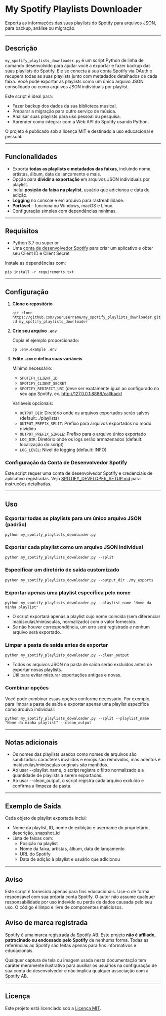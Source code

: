 # My Spotify Playlists Downloader

Exporta as informações das suas playlists do Spotify para arquivos JSON, para backup, análise ou migração.

---

## Descrição

`my_spotify_playlists_downloader.py` é um script Python de linha de comando desenvolvido para ajudar você a exportar e
fazer backup das suas playlists do Spotify. Ele se conecta à sua conta Spotify via OAuth e recupera todas as suas
playlists junto com metadados detalhados de cada faixa. Você pode exportar as playlists como um único arquivo JSON
consolidado ou como arquivos JSON individuais por playlist.

Este script é ideal para:

- Fazer backup dos dados da sua biblioteca musical.
- Preparar a migração para outro serviço de música.
- Analisar suas playlists para uso pessoal ou pesquisa.
- Aprender como integrar com a Web API do Spotify usando Python.

O projeto é publicado sob a licença MIT e destinado a uso educacional e pessoal.

---

## Funcionalidades

- Exporta **todas as playlists e metadados das faixas**, incluindo nome, artistas, álbum, data de lançamento e mais.
- Opção para **dividir a exportação** em arquivos JSON individuais por playlist.
- Inclui **posição da faixa na playlist**, usuário que adicionou e data de adição.
- **Logging** no console e em arquivo para rastreabilidade.
- **Portável** – funciona no Windows, macOS e Linux.
- Configuração simples com dependências mínimas.

---

## Requisitos

- Python 3.7 ou superior
- Uma [conta de desenvolvedor Spotify](SPOTIFY_DEVELOPER_SETUP.md) para criar um aplicativo e obter seu Client ID e
  Client Secret

Instale as dependências com:

```shell
pip install -r requirements.txt
```

---

## Configuração

1. **Clone o repositório**

    ```shell
    git clone https://github.com/yourusername/my_spotify_playlists_downloader.git
    cd my_spotify_playlists_downloader
    ```

2. **Crie seu arquivo `.env`**

   Copia el ejemplo proporcionado:

    ```shell
    cp .env.example .env
    ```

3. **Edite `.env` e defina suas variáveis**

   Mínimo necessário:

    - `SPOTIFY_CLIENT_ID`
    - `SPOTIFY_CLIENT_SECRET`
    - `SPOTIFY_REDIRECT_URI` (deve ser exatamente igual ao configurado no seu app Spotify,
      ex. <http://127.0.0.1:8888/callback>)

   Variáveis opcionais:

    - `OUTPUT_DIR`: Diretório onde os arquivos exportados serão salvos (default: ./playlists)
    - `OUTPUT_PREFIX_SPLIT`: Prefixo para arquivos exportados no modo dividido
    - `OUTPUT_PREFIX_SINGLE`: Prefixo para o arquivo único exportado
    - `LOG_DIR`: Diretório onde os logs serão armazenados (default: localização do script)
    - `LOG_LEVEL`: Nível de logging (default: INFO)

### Configuração da Conta de Desenvolvedor Spotify

Este script requer uma conta de desenvolvedor Spotify e credenciais de aplicativo registradas.
Veja [SPOTIFY_DEVELOPER_SETUP.md](SPOTIFY_DEVELOPER_SETUP.md) para instruções detalhadas.

---

## Uso

### Exportar todas as playlists para um único arquivo JSON (padrão)

```shell
python my_spotify_playlists_downloader.py
```

### Exportar cada playlist como um arquivo JSON individual

```shell
python my_spotify_playlists_downloader.py --split
```

### Especificar um diretório de saída customizado

```shell
python my_spotify_playlists_downloader.py --output_dir ./my_exports
```

### Exportar apenas uma playlist específica pelo nome

```shell
python my_spotify_playlists_downloader.py --playlist_name "Nome da minha playlist"
```

- O script exportará apenas a playlist cujo nome coincida (sem diferenciar maiúsculas/minúsculas, normalizado) com o
  valor fornecido.
- Se não houver correspondência, um erro será registrado e nenhum arquivo será exportado.

### Limpar a pasta de saída antes de exportar

```shell
python my_spotify_playlists_downloader.py --clean_output
```

- Todos os arquivos JSON na pasta de saída serão excluídos antes de exportar novas playlists.
- Útil para evitar misturar exportações antigas e novas.

### Combinar opções

Você pode combinar essas opções conforme necessário. Por exemplo, para limpar a pasta de saída e exportar apenas uma
playlist específica como arquivo individual:

```shell
python my_spotify_playlists_downloader.py --split --playlist_name "Nome da minha playlist" --clean_output
```

---

## Notas adicionais

- Os nomes das playlists usados como nomes de arquivos são sanitizados: caracteres inválidos e emojis são removidos, mas
  acentos e maiúsculas/minúsculas originais são mantidos.
- Ao usar --playlist_name, o script registra o filtro normalizado e a quantidade de playlists a serem exportadas.
- Ao usar --clean_output, o script registra cada arquivo excluído e confirma a limpeza da pasta.

---

## Exemplo de Saída

Cada objeto de playlist exportada inclui:

- Nome da playlist, ID, nome de exibição e username do proprietário, descrição, snapshot_id
- Lista de faixas com:
  - Posição na playlist
  - Nome da faixa, artistas, álbum, data de lançamento
  - URL do Spotify
  - Data de adição à playlist e usuário que adicionou

---

## Aviso

Este script é fornecido apenas para fins educacionais.
Use-o de forma responsável com sua própria conta Spotify.
O autor não assume qualquer responsabilidade por uso indevido ou perda de dados causada pelo seu uso.
O código é limpo e livre de componentes maliciosos.

## Aviso de marca registrada

Spotify é uma marca registrada da Spotify AB.
Este projeto **não é afiliado, patrocinado ou endossado pelo Spotify** de nenhuma forma.
Todas as referências ao Spotify são feitas apenas para fins informativos e educacionais.

Qualquer captura de tela ou imagem usada nesta documentação tem caráter meramente ilustrativo para auxiliar os usuários
na configuração de sua conta de desenvolvedor e não implica qualquer associação com a Spotify AB.

---

## Licença

Este projeto está licenciado sob a [Licença MIT](../../LICENSE).
